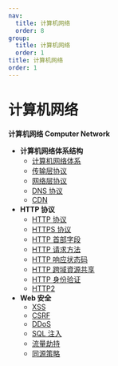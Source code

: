 ```yaml
---
nav:
  title: 计算机网络
  order: 8
group:
  title: 计算机网络
  order: 1
title: 计算机网络
order: 1
---
```


# 计算机网络

**计算机网络 Computer Network**

- **计算机网络体系结构**
  - [计算机网络体系](/computer-networks/computer-network-architecture/computer-networks)
  - [传输层协议](/computer-networks/computer-network-architecture/transport-layer-protocol)
  - [网络层协议](/computer-networks/computer-network-architecture/network-layer-protocol)
  - [DNS 协议](/computer-networks/computer-network-architecture/dns)
  - [CDN](/computer-networks/computer-network-architecture/cdn)
- **HTTP 协议**
  - [HTTP 协议](/computer-networks/http/http)
  - [HTTPS 协议](/computer-networks/http/https)
  - [HTTP 首部字段](/computer-networks/http/headers)
  - [HTTP 请求方法](/computer-networks/http/request-methods)
  - [HTTP 响应状态码](/computer-networks/http/response-status-codes)
  - [HTTP 跨域資源共享](/computer-networks/http/access-control)
  - [HTTP 身份验证](/computer-networks/http/authentication)
  - [HTTP2](/computer-networks/http/http2)
- **Web 安全**
  - [XSS](/computer-networks/frontend-security/xss)
  - [CSRF](/computer-networks/frontend-security/csrf)
  - [DDoS](/computer-networks/frontend-security/ddos)
  - [SQL 注入](/computer-networks/frontend-security/sql-injection)
  - [流量劫持](/computer-networks/frontend-security/hijacking)
  - [同源策略](/computer-networks/frontend-security/same-origin-policy)
